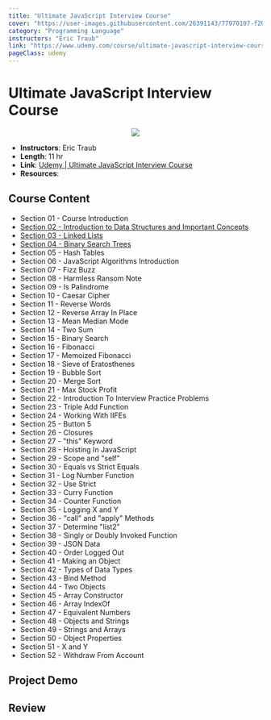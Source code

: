 ```yaml
---
title: "Ultimate JavaScript Interview Course"
cover: "https://user-images.githubusercontent.com/26391143/77970107-f206d000-731d-11ea-8bcb-23e0e2b1a71c.png"
category: "Programming Language"
instructors: "Eric Traub"
link: "https://www.udemy.com/course/ultimate-javascript-interview-course/"
pageClass: udemy
---
```


# Ultimate JavaScript Interview Course

<p align="center">
  <img src="https://user-images.githubusercontent.com/26391143/77970107-f206d000-731d-11ea-8bcb-23e0e2b1a71c.png" />
</p>

- **Instructors**: Eric Traub
- **Length**: 11 hr
- **Link**: [Udemy | Ultimate JavaScript Interview Course](https://www.udemy.com/course/ultimate-javascript-interview-course/)
- **Resources**:

## Course Content

- Section 01 - Course Introduction
- [Section 02 - Introduction to Data Structures and Important Concepts](./02_Introduction-to-Data-Structures-and-Important-Concepts.md)
- [Section 03 - Linked Lists](./03_Linked-Lists.md)
- [Section 04 - Binary Search Trees](./04_Binary-Search-Trees.md)
- Section 05 - Hash Tables
- Section 06 - JavaScript Algorithms Introduction
- Section 07 - Fizz Buzz
- Section 08 - Harmless Ransom Note
- Section 09 - Is Palindrome
- Section 10 - Caesar Cipher
- Section 11 - Reverse Words
- Section 12 - Reverse Array In Place
- Section 13 - Mean Median Mode
- Section 14 - Two Sum
- Section 15 - Binary Search
- Section 16 - Fibonacci
- Section 17 - Memoized Fibonacci
- Section 18 - Sieve of Eratosthenes
- Section 19 - Bubble Sort
- Section 20 - Merge Sort
- Section 21 - Max Stock Profit
- Section 22 - Introduction To Interview Practice Problems
- Section 23 - Triple Add Function
- Section 24 - Working With IIFEs
- Section 25 - Button 5
- Section 26 - Closures
- Section 27 - "this" Keyword
- Section 28 - Hoisting In JavaScript
- Section 29 - Scope and "self"
- Section 30 - Equals vs Strict Equals
- Section 31 - Log Number Function
- Section 32 - Use Strict
- Section 33 - Curry Function
- Section 34 - Counter Function
- Section 35 - Logging X and Y
- Section 36 - "call" and "apply" Methods
- Section 37 - Determine "list2"
- Section 38 - Singly or Doubly Invoked Function
- Section 39 - JSON Data
- Section 40 - Order Logged Out
- Section 41 - Making an Object
- Section 42 - Types of Data Types
- Section 43 - Bind Method
- Section 44 - Two Objects
- Section 45 - Array Constructor
- Section 46 - Array IndexOf
- Section 47 - Equivalent Numbers
- Section 48 - Objects and Strings
- Section 49 - Strings and Arrays
- Section 50 - Object Properties
- Section 51 - X and Y
- Section 52 - Withdraw From Account

## Project Demo

## Review
